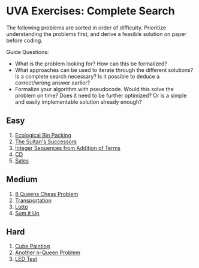 # UVA Exercises: Complete Search

The following problems are sorted in order of difficulty. Prioritize understanding the problems first, and derive a feasible solution on paper before coding.

Guide Questions:
- What is the problem looking for? How can this be formalized?
- What approaches can be used to iterate through the different solutions? Is a complete search necessary? Is it possible to deduce a correct/wrong answer earlier?
- Formalize your algorithm with pseudocode. Would this solve the problem on time? Does it need to be further optimized? Or is a simple and easily implementable solution already enough?

## Easy
1. [Ecological Bin Packing][bin-packing]
2. [The Sultan's Successors][sultan-successor]
3. [Integer Sequences from Addition of Terms][integer-sequence]
4. [CD][cd]
5. [Sales][sales]

## Medium
1. [8 Queens Chess Problem][8-queens]
2. [Transportation][transportation]
3. [Lotto][lotto]
4. [Sum it Up][sum-it-up]

## Hard
1. [Cube Painting][cube-painting]
2. [Another n-Queen Problem][another-n-queen]
3. [LED Test][led-test]

[bin-packing]: https://onlinejudge.org/index.php?option=com_onlinejudge&Itemid=8&category=3&page=show_problem&problem=38
[sultan-successor]: https://onlinejudge.org/index.php?option=com_onlinejudge&Itemid=8&category=3&page=show_problem&problem=103
[integer-sequence]: https://onlinejudge.org/index.php?option=onlinejudge&page=show_problem&problem=868
[cd]: https://onlinejudge.org/index.php?option=com_onlinejudge&Itemid=8&category=8&page=show_problem&problem=565
[sales]: https://onlinejudge.org/index.php?option=com_onlinejudge&Itemid=8&page=show_problem&problem=3701
[8-queens]: https://onlinejudge.org/index.php?option=com_onlinejudge&Itemid=8&category=9&page=show_problem&problem=691
[transportation]: https://onlinejudge.org/index.php?option=com_onlinejudge&Itemid=8&category=5&page=show_problem&problem=237
[lotto]: https://onlinejudge.org/index.php?option=com_onlinejudge&Itemid=8&category=5&page=show_problem&problem=237
[sum-it-up]: https://onlinejudge.org/index.php?option=com_onlinejudge&Itemid=8&category=7&page=show_problem&problem=515
[cube-painting]: https://onlinejudge.org/index.php?option=com_onlinejudge&Itemid=8&category=4&page=show_problem&problem=189
[another-n-queen]: https://onlinejudge.org/index.php?option=com_onlinejudge&Itemid=8&category=23&page=show_problem&problem=2136
[led-test]: https://onlinejudge.org/index.php?option=com_onlinejudge&Itemid=8&category=6&page=show_problem&problem=357